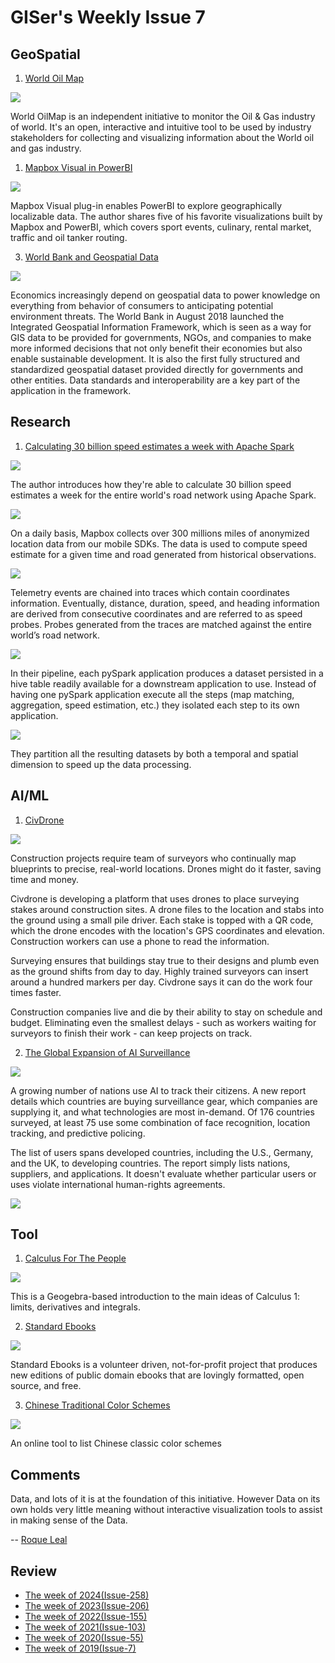 # GISer's Weekly Issue 7

## GeoSpatial

1. [World Oil Map](https://www.roqueleal.me/oilmap.html)

![](https://media-exp1.licdn.com/dms/image/C5612AQEwTaYpigjDzw/article-cover_image-shrink_720_1280/0/1549470420739?e=1670457600&v=beta&t=ARM0Jw7YscVKLM3iINM-Qv61uZ6WRLZY8A7siUtJCz8)

World OilMap is an independent initiative to monitor the Oil & Gas industry of world. It's an open, interactive and intuitive tool to be used by industry stakeholders for collecting and visualizing information about the World oil and gas industry.

1. [Mapbox Visual in PowerBI](https://blog.mapbox.com/bringing-data-to-life-with-powerbi-ccaf214eaf16)

![](https://miro.medium.com/max/960/1*TeKx-jyuqJiZ692eIjrGsQ.gif)

Mapbox Visual plug-in enables PowerBI to explore geographically localizable data. The author shares five of his favorite visualizations built by Mapbox and PowerBI, which covers sport events, culinary, rental market, traffic and oil tanker routing.

3. [World Bank and Geospatial Data](https://datacatalog.worldbank.org/)

![](https://cdn.shortpixel.ai/client/to_webp,q_lossy,ret_img,w_800/https://www.gislounge.com/wp-content/uploads/2019/09/world-bank-GIS-data.png)

Economics increasingly depend on geospatial data to power knowledge on everything from behavior of consumers to anticipating potential environment threats. The World Bank in August 2018 launched the Integrated Geospatial Information Framework, which is seen as a way for GIS data to be provided for governments, NGOs, and companies to make more informed decisions that not only benefit their economies but also enable sustainable development. It is also the first fully structured and standardized geospatial dataset provided directly for governments and other entities. Data standards and interoperability are a key part of the application in the framework.

## Research

1. [Calculating 30 billion speed estimates a week with Apache Spark](https://blog.mapbox.com/calculating-30-billion-speed-estimates-a-week-with-apache-spark-b7cd86ff10c)

![](https://miro.medium.com/max/3364/0*-BYfYpXL2qaXFqWs.png)

The author introduces how they're able to calculate 30 billion speed estimates a week for the entire world's road network using Apache Spark.

![](https://miro.medium.com/max/2016/0*6go9P_8wXAbsU8LO)

On a daily basis, Mapbox collects over 300 millions miles of anonymized location data from our mobile SDKs. The data is used to compute speed estimate for a given time and road generated from historical observations.

![](https://miro.medium.com/max/3164/0*zAYeFvtINtTx331r)

Telemetry events are chained into traces which contain coordinates information. Eventually, distance, duration, speed, and heading information are derived from consecutive coordinates and are referred to as speed probes. Probes generated from the traces are matched against the entire world’s road network.

![](https://miro.medium.com/max/2488/0*Ks0GZ8LQDUb1YTsl.png)

In their pipeline, each pySpark application produces a dataset persisted in a hive table readily available for a downstream application to use. Instead of having one pySpark application execute all the steps (map matching, aggregation, speed estimation, etc.) they isolated each step to its own application.

![](https://miro.medium.com/max/3272/0*Fj6WfrKZ87Rmo5ab.png)

They partition all the resulting datasets by both a temporal and spatial dimension to speed up the data processing.

## AI/ML

1. [CivDrone](https://www.therobotreport.com/civdrone-disrupt-construction-workflows/?utm_campaign=The%20Batch&utm_source=hs_email&utm_medium=email&utm_content=77292076&_hsenc=p2ANqtz-8wnDkftYh9yYEu5NBRT2-vBShPpXQuAl4Y77Oo25PtTjm_OSNCu-ajGt_TvFbdL5aO_DetLu6x44QumwclucM2G9cVRw&_hsmi=77292076)

![](https://20kh6h3g46l33ivuea3rxuyu-wpengine.netdna-ssl.com/wp-content/uploads/2019/09/Screen-Shot-2019-09-09-at-2.42.25-PM.png)

Construction projects require team of surveyors who continually map blueprints to precise, real-world locations. Drones might do it faster, saving time and money.

Civdrone is developing a platform that uses drones to place surveying stakes around construction sites. A drone files to the location and stabs into the ground using a small pile driver. Each stake is topped with a QR code, which the drone encodes with the location's GPS coordinates and elevation. Construction workers can use a phone to read the information.

Surveying ensures that buildings stay true to their designs and plumb even as the ground shifts from day to day. Highly trained surveyors can insert around a hundred markers per day. Civdrone says it can do the work four times faster.

Construction companies live and die by their ability to stay on schedule and budget. Eliminating even the smallest delays - such as workers waiting for surveyors to finish their work - can keep projects on track.

2. [The Global Expansion of AI Surveillance](https://carnegieendowment.org/2019/09/17/global-expansion-of-ai-surveillance-pub-79847?mod=article_inline&utm_campaign=The%20Batch&utm_source=hs_email&utm_medium=email&utm_content=77292076&_hsenc=p2ANqtz-8wnDkftYh9yYEu5NBRT2-vBShPpXQuAl4Y77Oo25PtTjm_OSNCu-ajGt_TvFbdL5aO_DetLu6x44QumwclucM2G9cVRw&_hsmi=77292076)

![](../images/issue-7-1.gif)

A growing number of nations use AI to track their citizens. A new report details which countries are buying surveillance gear, which companies are supplying it, and what technologies are most in-demand. Of 176 countries surveyed, at least 75 use some combination of face recognition, location tracking, and predictive policing.

The list of users spans developed countries, including the U.S., Germany, and the UK, to developing countries. The report simply lists nations, suppliers, and applications. It doesn't evaluate whether particular users or uses violate international human-rights agreements.

![](https://carnegieendowment.org/images/article_images/201909-Feldstein-AISurveillance_WEB.jpg)

## Tool

1. [Calculus For The People](https://www.geogebra.org/m/x39ys4d7)

![](https://www.geogebra.org/resource/x39ys4d7/tUGVtAUCq6SE5lk1/material-x39ys4d7-thumb.png)

This is a Geogebra-based introduction to the main ideas of Calculus 1: limits, derivatives and integrals.

2. [Standard Ebooks](https://standardebooks.org/)

![](https://camo.githubusercontent.com/207a0447baf447c215be868518d540dc1e4af2e7/68747470733a2f2f7777772e77616e67626173652e636f6d2f626c6f67696d672f61737365742f3230313930382f6267323031393038303330312e6a7067)

Standard Ebooks is a volunteer driven, not-for-profit project that produces new editions of public domain ebooks that are lovingly formatted, open source, and free.

3. [Chinese Traditional Color Schemes](https://colors.ichuantong.cn/)

![](https://camo.githubusercontent.com/8404f603261191765ec2c9035cdd707724b44ec2/68747470733a2f2f7777772e77616e67626173652e636f6d2f626c6f67696d672f61737365742f3230313930392f6267323031393039323030372e6a7067)

An online tool to list Chinese classic color schemes

## Comments

Data, and lots of it is at the foundation of this initiative. However Data on its own holds very little meaning without interactive visualization tools to assist in making sense of the Data.

-- [Roque Leal](https://www.linkedin.com/pulse/world-oil-map-roque-leal?articleId=6498942830877249536#comments-6498942830877249536&trk=public_profile_article_view)

## Review

- [The week of 2024(Issue-258)](../2024/issue-258.md)
- [The week of 2023(Issue-206)](../2023/issue-206.md)
- [The week of 2022(Issue-155)](../2022/issue-155.md)
- [The week of 2021(Issue-103)](../2021/issue-103.md)
- [The week of 2020(Issue-55)](../2020/issue-55.md)
- [The week of 2019(Issue-7)](../2019/issue-7.md)
